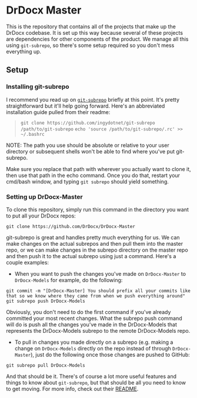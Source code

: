 # DrDocx Master

This is the repository that contains all of the projects that make up the DrDocx codebase. It is set up this way because several of these projects are dependencies for other components of the product. We manage all this using ``git-subrepo``, so there's some setup required so you don't mess everything up.

## Setup

### Installing git-subrepo

I recommend you read up on [``git-subrepo``](https://github.com/ingydotnet/git-subrepo) briefly at this point. It's pretty straightforward but it'll help going forward. Here's an abbreviated installation guide pulled from their readme:

>``git clone https://github.com/ingydotnet/git-subrepo /path/to/git-subrepo``
``echo 'source /path/to/git-subrepo/.rc' >> ~/.bashrc``

NOTE: The path you use should be absolute or relative to your user directory or subsequent shells won't be able to find where you've put git-subrepo.

Make sure you replace that path with wherever you actually want to clone it, then use that path in the echo command.  Once you do that, restart your cmd/bash window, and typing ``git subrepo`` should yield something.

### Setting up DrDocx-Master

To clone this repository, simply run this command in the directory you want to put all your DrDocx repos:

```
git clone https://github.com/DrDocx/DrDocx-Master
```

git-subrepo is great and handles pretty much everything for us. We can make changes on the actual subrepos and then pull them into the master repo, or we can make changes in the subrepo directory on the master repo and then push it to the actual subrepo using just a command. Here's a couple examples:

- When you want to push the changes you've made on ``DrDocx-Master`` to ``DrDocx-Models`` for example, do the following:

```
git commit -m "[DrDocx-Master] You should prefix all your commits like that so we know where they came from when we push everything around"
git subrepo push DrDocx-Models
```

Obviously, you don't need to do the first command if you've already committed your most recent changes. What the subrepo push command will do is push all the changes you've made in the DrDocx-Models that represents the DrDocx-Models subrepo to the remote DrDocx-Models repo.

- To pull in changes you made directly on a subrepo (e.g. making a change on ``DrDocx-Models`` directly on the repo instead of through ``DrDocx-Master``), just do the following once those changes are pushed to GitHub:

```
git subrepo pull DrDocx-Models
```

And that should be it. There's of course a lot more useful features and things to know about ``git-subrepo``, but that should be all you need to know to get moving. For more info, check out their [README](https://github.com/ingydotnet/git-subrepo/blob/master/ReadMe.pod).
